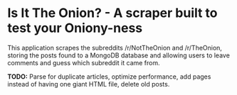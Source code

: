 <h1>Is It The Onion? - A scraper built to test your Oniony-ness</h1>

<p>This application scrapes the subreddits /r/NotTheOnion and /r/TheOnion, storing the posts found to a MongoDB database and allowing users to leave comments and guess which subreddit it came from.</p>

<p><strong>TODO:</strong> Parse for duplicate articles, optimize performance, add pages instead of having one giant HTML file, delete old posts.</p>
